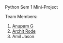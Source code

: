 Python Sem 1 Mini-Project

Team Members:  
1. [Anupam G](https://github.com/g-anupam)
2. [Archit Rode](https://github.com/Archit-Rode)
3. Amil Jason

